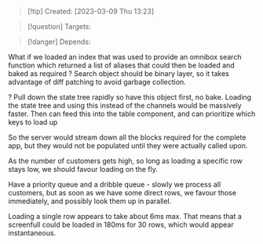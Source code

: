 
>[!tip] Created: [2023-03-09 Thu 13:23]

>[!question] Targets: 

>[!danger] Depends: 

What if we loaded an index that was used to provide an omnibox search function which returned a list of aliases that could then be loaded and baked as required ?
Search object should be binary layer, so it takes advantage of diff patching to avoid garbage collection.

? Pull down the state tree rapidly so have this object first, no bake.  Loading the state tree and using this instead of the channels would be massively faster.  Then can feed this into the table component, and can prioritize which keys to load up

So the server would stream down all the blocks required for the complete app, but they would not be populated until they were actually called upon.

As the number of customers gets high, so long as loading a specific row stays low, we should favour loading on the fly.

Have a priority queue and a dribble queue - slowly we process all customers, but as soon as we have some direct rows, we favour those immediately, and possibly look them up in parallel.

Loading a single row appears to take about 6ms max.  That means that a screenfull could be loaded in 180ms for 30 rows, which would appear instantaneous.